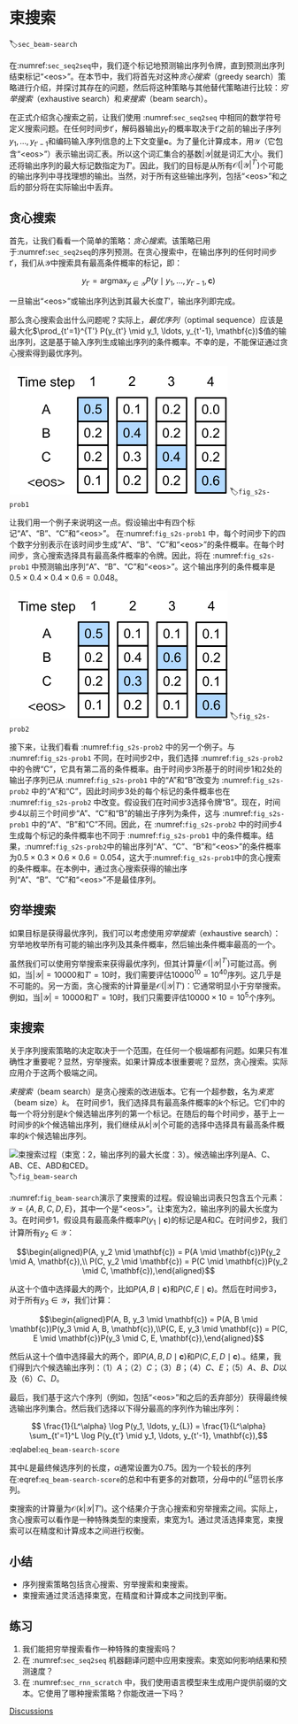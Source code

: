 # 束搜索
:label:`sec_beam-search`

在:numref:`sec_seq2seq`中，我们逐个标记地预测输出序列令牌，直到预测出序列结束标记“&lt;eos&gt;”。在本节中，我们将首先对这种*贪心搜索*（greedy search）策略进行介绍，并探讨其存在的问题，然后将这种策略与其他替代策略进行比较：*穷举搜索*（exhaustive search）和*束搜索*（beam search）。

在正式介绍贪心搜索之前，让我们使用 :numref:`sec_seq2seq` 中相同的数学符号定义搜索问题。在任何时间步$t'$，解码器输出$y_{t'}$的概率取决于$t'$之前的输出子序列$y_1, \ldots, y_{t'-1}$和编码输入序列信息的上下文变量$\mathbf{c}$。为了量化计算成本，用$\mathcal{Y}$（它包含“&lt;eos&gt;”）表示输出词汇表。所以这个词汇集合的基数$\left|\mathcal{Y}\right|$就是词汇大小。我们还将输出序列的最大标记数指定为$T'$。因此，我们的目标是从所有$\mathcal{O}(\left|\mathcal{Y}\right|^{T'})$个可能的输出序列中寻找理想的输出。当然，对于所有这些输出序列，包括“&lt;eos&gt;”和之后的部分将在实际输出中丢弃。

## 贪心搜索

首先，让我们看看一个简单的策略：*贪心搜索*。该策略已用于:numref:`sec_seq2seq`的序列预测。在贪心搜索中，在输出序列的任何时间步$t'$，我们从$\mathcal{Y}$中搜索具有最高条件概率的标记，即：

$$y_{t'} = \operatorname*{argmax}_{y \in \mathcal{Y}} P(y \mid y_1, \ldots, y_{t'-1}, \mathbf{c})$$

一旦输出“&lt;eos&gt;”或输出序列达到其最大长度$T'$，输出序列即完成。

那么贪心搜索会出什么问题呢？实际上，*最优序列*（optimal sequence）应该是最大化$\prod_{t'=1}^{T'} P(y_{t'} \mid y_1, \ldots, y_{t'-1}, \mathbf{c})$值的输出序列，这是基于输入序列生成输出序列的条件概率。不幸的是，不能保证通过贪心搜索得到最优序列。

![在每个时间步，贪心搜索选择具有最高条件概率的标记。](../img/s2s-prob1.svg)
:label:`fig_s2s-prob1`

让我们用一个例子来说明这一点。假设输出中有四个标记“A”、“B”、“C”和“&lt;eos&gt;”。 在:numref:`fig_s2s-prob1` 中，每个时间步下的四个数字分别表示在该时间步生成“A”、“B”、“C”和“&lt;eos&gt;”的条件概率。在每个时间步，贪心搜索选择具有最高条件概率的令牌。因此，将在 :numref:`fig_s2s-prob1` 中预测输出序列“A”、“B”、“C”和“&lt;eos&gt;”。这个输出序列的条件概率是$0.5\times0.4\times0.4\times0.6 = 0.048$。

![每个时间步下的四个数字表示在该时间步生成“A”、“B”、“C”和“&lt;eos&gt;”的条件概率。在时间步2，选择具有第二高条件概率的令牌“C”。](../img/s2s-prob2.svg)
:label:`fig_s2s-prob2`

接下来，让我们看看 :numref:`fig_s2s-prob2` 中的另一个例子。与 :numref:`fig_s2s-prob1` 不同，在时间步2中，我们选择 :numref:`fig_s2s-prob2` 中的令牌“C”，它具有第二高的条件概率。由于时间步3所基于的时间步1和2处的输出子序列已从 :numref:`fig_s2s-prob1` 中的“A”和“B”改变为 :numref:`fig_s2s-prob2` 中的“A”和“C”，因此时间步3处的每个标记的条件概率也在 :numref:`fig_s2s-prob2` 中改变。假设我们在时间步3选择令牌“B”。现在，时间步4以前三个时间步“A”、“C”和“B”的输出子序列为条件，这与 :numref:`fig_s2s-prob1` 中的“A”、“B”和“C”不同。因此，在 :numref:`fig_s2s-prob2` 中的时间步4生成每个标记的条件概率也不同于 :numref:`fig_s2s-prob1` 中的条件概率。结果，:numref:`fig_s2s-prob2`中的输出序列“A”、“C”、“B”和“&lt;eos&gt;”的条件概率为$0.5\times0.3 \times0.6\times0.6=0.054$，这大于:numref:`fig_s2s-prob1`中的贪心搜索的条件概率。在本例中，通过贪心搜索获得的输出序列“A”、“B”、“C”和“&lt;eos&gt;”不是最佳序列。

## 穷举搜索

如果目标是获得最优序列，我们可以考虑使用*穷举搜索*（exhaustive search）：穷举地枚举所有可能的输出序列及其条件概率，然后输出条件概率最高的一个。

虽然我们可以使用穷举搜索来获得最优序列，但其计算量$\mathcal{O}(\left|\mathcal{Y}\right|^{T'})$可能过高。例如，当$|\mathcal{Y}|=10000$和$T'=10$时，我们需要评估$10000^{10} = 10^{40}$序列。这几乎是不可能的。另一方面，贪心搜索的计算量是$\mathcal{O}(\left|\mathcal{Y}\right|T')$：它通常明显小于穷举搜索。例如，当$|\mathcal{Y}|=10000$和$T'=10$时，我们只需要评估$10000\times10=10^5$个序列。

## 束搜索

关于序列搜索策略的决定取决于一个范围，在任何一个极端都有问题。如果只有准确性才重要呢？显然，穷举搜索。如果计算成本很重要呢？显然，贪心搜索。实际应用介于这两个极端之间。

*束搜索*（beam search）是贪心搜索的改进版本。它有一个超参数，名为*束宽*（beam size）$k$。
在时间步1，我们选择具有最高条件概率的$k$个标记。它们中的每一个将分别是$k$个候选输出序列的第一个标记。在随后的每个时间步，基于上一时间步的$k$个候选输出序列，我们继续从$k\left|\mathcal{Y}\right|$个可能的选择中选择具有最高条件概率的$k$个候选输出序列。

![
束搜索过程（束宽：2，输出序列的最大长度：3）。候选输出序列是$A$、$C$、$AB$、$CE$、$ABD$和$CED$。](../img/beam-search.svg)
:label:`fig_beam-search`

:numref:`fig_beam-search`演示了束搜索的过程。假设输出词表只包含五个元素：$\mathcal{Y} = \{A, B, C, D, E\}$，其中一个是“&lt;eos&gt;”。让束宽为2，输出序列的最大长度为3。在时间步1，假设具有最高条件概率$P(y_1 \mid \mathbf{c})$的标记是$A$和$C$。在时间步2，我们计算所有$y_2 \in \mathcal{Y}$：

$$\begin{aligned}P(A, y_2 \mid \mathbf{c}) = P(A \mid \mathbf{c})P(y_2 \mid A, \mathbf{c}),\\ P(C, y_2 \mid \mathbf{c}) = P(C \mid \mathbf{c})P(y_2 \mid C, \mathbf{c}),\end{aligned}$$  

从这十个值中选择最大的两个，比如$P(A, B \mid \mathbf{c})$和$P(C, E \mid \mathbf{c})$。然后在时间步3，对于所有$y_3 \in \mathcal{Y}$，我们计算：

$$\begin{aligned}P(A, B, y_3 \mid \mathbf{c}) = P(A, B \mid \mathbf{c})P(y_3 \mid A, B, \mathbf{c}),\\P(C, E, y_3 \mid \mathbf{c}) = P(C, E \mid \mathbf{c})P(y_3 \mid C, E, \mathbf{c}),\end{aligned}$$ 

然后从这十个值中选择最大的两个，即$P(A, B, D \mid \mathbf{c})$和$P(C, E, D \mid  \mathbf{c}).$。结果，我们得到六个候选输出序列：（1）$A$；（2）$C$；（3）$B$；（4）$C$、$E$；（5）$A$、$B$、$D$以及（6）$C$、$D$。

最后，我们基于这六个序列（例如，包括“&lt;eos&gt;”和之后的丢弃部分）获得最终候选输出序列集合。然后我们选择以下得分最高的序列作为输出序列：

$$ \frac{1}{L^\alpha} \log P(y_1, \ldots, y_{L}) = \frac{1}{L^\alpha} \sum_{t'=1}^L \log P(y_{t'} \mid y_1, \ldots, y_{t'-1}, \mathbf{c}),$$
:eqlabel:`eq_beam-search-score`

其中$L$是最终候选序列的长度，$\alpha$通常设置为0.75。因为一个较长的序列在:eqref:`eq_beam-search-score`的总和中有更多的对数项，分母中的$L^\alpha$惩罚长序列。

束搜索的计算量为$\mathcal{O}(k\left|\mathcal{Y}\right|T')$。这个结果介于贪心搜索和穷举搜索之间。实际上，贪心搜索可以看作是一种特殊类型的束搜索，束宽为1。通过灵活选择束宽，束搜索可以在精度和计算成本之间进行权衡。

## 小结

* 序列搜索策略包括贪心搜索、穷举搜索和束搜索。
* 束搜索通过灵活选择束宽，在精度和计算成本之间找到平衡。

## 练习

1. 我们能把穷举搜索看作一种特殊的束搜索吗？
1. 在 :numref:`sec_seq2seq` 机器翻译问题中应用束搜索。束宽如何影响结果和预测速度？
1. 在 :numref:`sec_rnn_scratch` 中，我们使用语言模型来生成用户提供前缀的文本。它使用了哪种搜索策略？你能改进一下吗？

[Discussions](https://discuss.d2l.ai/t/338)
